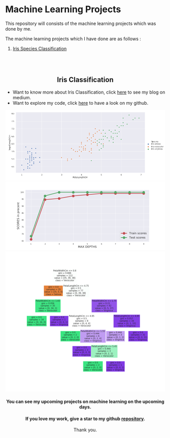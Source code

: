 # Machine Learning Projects
This repository will consists of the machine learning projects which was done by me.

The machine learning projects which I have done are as follows :
1. [Iris Species Classification](#iris-classification)



<br><br>
<div align='center'><h2>Iris Classification</h2></div>

- Want to know more about Iris Classification, click [here](https://medium.com/@Ashok_kumar_K/iris-species-classification-machine-learning-model-8d7fa4e48f81) to see my blog on medium.
- Want to explore my code, click [here](https://github.com/ASHOKKUMAR-K/Machine-Learning-Projects/tree/master/01.%20Iris%20Species%20Classification) to have a look on my github.

<div align="center"><img src="01. Iris Species Classification/blog_images/petal_sepal_length.png" alt="Petal and Sepal Length"></div>
<div align="center"><img src="01. Iris Species Classification/blog_images/model_performance.png" alt="Model Performance"></div>
<div align="center"><img src="01. Iris Species Classification/blog_images/decision_tree.png" alt="Decision Tree"></div>
<div align="center">
  
#### You can see my upcoming projects on machine learning on the upcoming days.

#### If you love my work, give a star to my github [repository](https://github.com/ASHOKKUMAR-K/Machine-Learning-Projects).
Thank you.

</div>
